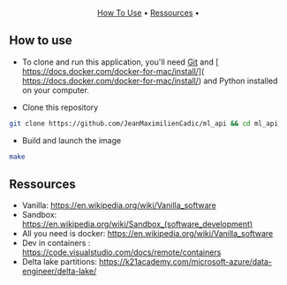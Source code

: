 

<p align="center">
  <a href="#how-to-use">How To Use</a> •
  <a href="#Ressources">Ressources</a> •

[comment]: <> (  <a href="#notebook">Notebook </a> •)
</p>



## How to use
* To clone and run this application, you'll need [Git](https://git-scm.com) and [ https://docs.docker.com/docker-for-mac/install/]( https://docs.docker.com/docker-for-mac/install/) and Python installed on your computer. 


* Clone this repository
```bash
git clone https://github.com/JeanMaximilienCadic/ml_api && cd ml_api
```


* Build and launch the image
```bash
make
```


## Ressources
* Vanilla:  https://en.wikipedia.org/wiki/Vanilla_software
* Sandbox: https://en.wikipedia.org/wiki/Sandbox_(software_development)
* All you need is docker: https://en.wikipedia.org/wiki/Vanilla_software
* Dev in containers : https://code.visualstudio.com/docs/remote/containers
* Delta lake partitions: https://k21academy.com/microsoft-azure/data-engineer/delta-lake/